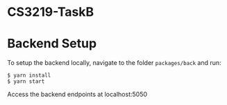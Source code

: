 # CS3219-TaskB


# Backend Setup

To setup the backend locally, navigate to the folder `packages/back` and run: 

```
$ yarn install
$ yarn start
```

Access the backend endpoints at localhost:5050

